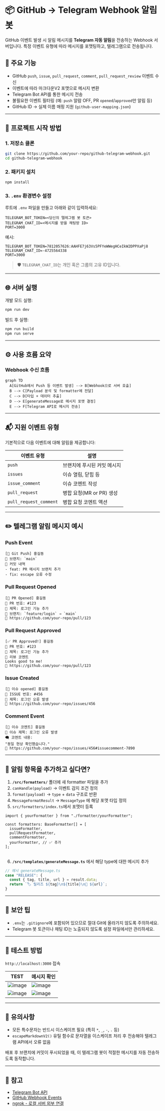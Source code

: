 # 📦 GitHub → Telegram Webhook 알림봇

GitHub 이벤트 발생 시 알림 메시지를 **Telegram 자동 알림**을 전송하는 Webhook 서버입니다. 특정 이벤트 유형에 따라 메시지를 포맷팅하고, 텔레그램으로 전송됩니다.

## 🚀 주요 기능

- GitHub `push`, `issue`, `pull_request`, `comment`, `pull_request_review` 이벤트 수신
- 이벤트에 따라 마크다운V2 포맷으로 메시지 변환
- Telegram Bot API를 통한 메시지 전송
- 불필요한 이벤트 필터링 (예: `push` 알람 OFF, PR `opened`/`approved`만 알림 등)
- GitHub ID → 실제 이름 매핑 지원 (`github-user-mapping.json`)

---

## 🚀 프로젝트 시작 방법

### 1. 저장소 클론

```bash
git clone https://github.com/your-repo/github-telegram-webhook.git
cd github-telegram-webhook
```

### 2. 패키지 설치

```bash
npm install
```

### 3. `.env` 환경변수 설정

루트에 `.env` 파일을 만들고 아래와 같이 입력하세요:

```
TELEGRAM_BOT_TOKEN=<당신의 텔레그램 봇 토큰>
TELEGRAM_CHAT_ID=<메시지를 받을 채팅방 ID>
PORT=3000
```

예시:

```
TELEGRAM_BOT_TOKEN=7812057626:AAHFE7j63Vs5PFYeWWegHCeIkW2DPPXaPj8
TELEGRAM_CHAT_ID=-4725564338
PORT=3000
```

> 🛡️ `TELEGRAM_CHAT_ID`는 개인 혹은 그룹의 고유 ID입니다.

---

## 🌐 서버 실행

개발 모드 실행:

```bash
npm run dev
```

빌드 후 실행:

```bash
npm run build
npm run serve
```

---

## ⚙️ 사용 흐름 요약

### Webhook 수신 흐름

```
graph TD
  A[GitHub에서 Push 등 이벤트 발생] --> B[Webhook으로 서버 호출]
  B --> C[Payload 분석 및 formatter에 전달]
  C --> D[타입 + 데이터 추출]
  D --> E[generateMessage로 메시지 포맷 결정]
  E --> F[Telegram API로 메시지 전송]
```

---

## 📬 지원 이벤트 유형

기본적으로 다음 이벤트에 대해 알림을 제공합니다:

| 이벤트 유형            | 설명                        |
| ---------------------- | --------------------------- |
| `push`                 | 브랜치에 푸시된 커밋 메시지 |
| `issues`               | 이슈 열림, 닫힘 등          |
| `issue_comment`        | 이슈 코멘트 작성            |
| `pull_request`         | 병합 요청(MR or PR) 생성    |
| `pull_request_comment` | 병합 요청 코멘트 액션       |

---

## ✏️ 텔레그램 알림 메시지 예시

### Push Event

```
[🚀 Git Push] 홍길동
🌿 브랜치: `main`
📝 커밋 내역
- feat: PR 메시지 브랜치 추가
- fix: escape 오류 수정
```

### Pull Request Opened

```
[🔀 PR Opened] 홍길동
📌 PR 번호: #123
📝 제목: 로그인 기능 추가
🌿 브랜치: `feature/login` → `main`
🔗 https://github.com/your-repo/pull/123
```

### Pull Request Approved

```
[✅ PR Approved!] 홍길동
📌 PR 번호: #123
📝 제목: 로그인 기능 추가
💬 리뷰 코멘트
Looks good to me!
🔗 https://github.com/your-repo/pull/123
```

### Issue Created

```
[📌 이슈 opened] 홍길동
📌 ISSUE 번호: #456
📝 제목: 로그인 오류 발생
🔗 https://github.com/your-repo/issues/456
```

### Comment Event

```
[💬 이슈 코멘트] 홍길동
🧵 이슈 제목: 로그인 오류 발생
🗨️ 코멘트 내용:
"동일 현상 확인했습니다."
🔗 https://github.com/your-repo/issues/456#issuecomment-7890
```

---

## 🧩 알림 항목을 추가하고 싶다면?

1. **`/src/formatters/`** 폴더에 새 formatter 파일을 추가
2. `canHandle(payload)` → 이벤트 감지 조건 정의
3. `format(payload)` → `type` + `data` 구조로 반환
4. `MessageFormatResult` -> `MessageType` 에 해당 포맷 타입 정의
5. `src/formatters/index.ts`에서 포맷터 등록

```
import { yourFormatter } from "./formatter/yourFormatter";

const formatters: BaseFormatter[] = [
  issueFormatter,
  pullRequestFormatter,
  commentFormatter,
  yourFormatter, // ✅ 추가
];
```

##

6. **`/src/templates/generateMessage.ts`** 에서 해당 type에 대한 메시지 추가

```ts
// 예시 generateMessage.ts
case "RELEASE": {
  const { tag, title, url } = result.data;
  return `🏷️ 릴리즈 ${tag}\n${title}\n🔗 ${url}`;
}
```

---

## 🔐 보안 팁

- `.env`는 `.gitignore`에 포함되어 있으므로 절대 Git에 올라가지 않도록 주의하세요.
- Telegram 봇 토큰이나 채팅 ID는 노출되지 않도록 설정 파일에서만 관리하세요.

---

## 🧪 테스트 방법

`http://localhost:3000` 접속

| TEST                                                                                      | 메시지 확인                                                                               |
| ----------------------------------------------------------------------------------------- | ----------------------------------------------------------------------------------------- |
| ![image](https://github.com/user-attachments/assets/c9bd204a-89b4-41ce-934b-be3ee35b2b0b) | ![image](https://github.com/user-attachments/assets/b1186f4d-b4e8-425d-962e-7749834d9a69) |
| ![image](https://github.com/user-attachments/assets/4c40d8a8-779c-433d-ab39-3095895ba774) | ![image](https://github.com/user-attachments/assets/b49c296e-85ed-4682-9edd-0317b6717d73) |

---

## 📌 유의사항

- 모든 특수문자는 반드시 이스케이프 필요 (특히 `*`, `_`, `-`, `.` 등)
- `escapeMarkdownV2()` 유틸 함수로 문자열을 이스케이프 처리 후 전송해야 텔레그램 API에서 오류 없음

배포 후 브랜치에 커밋이 푸시되었을 때, 이 텔레그램 봇이 적절한 메시지를 자동 전송하도록 동작합니다.

---

## 📎 참고

- [Telegram Bot API](https://core.telegram.org/bots/api)
- [GitHub Webhook Events](https://docs.github.com/en/webhooks/webhook-events-and-payloads)
- [ngrok - 로컬 서버 외부 연결](https://ngrok.com/)
